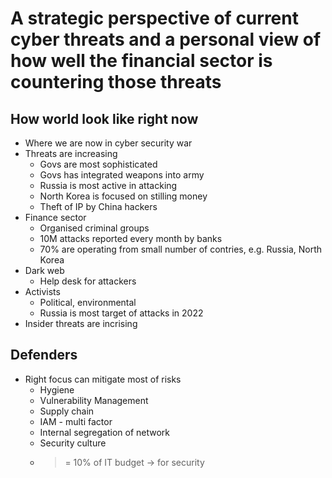 # A strategic perspective of current cyber threats and a personal view of how well the financial sector is countering those threats 

## How world look like right now

* Where we are now in cyber security war
* Threats are increasing 
  * Govs are most sophisticated
  * Govs has integrated weapons into army
  * Russia is most active in attacking 
  * North Korea is focused on stilling money
  * Theft of IP by China hackers
* Finance sector
  * Organised criminal groups 
  * 10M attacks reported every month by banks
  * 70% are operating from small number of contries, e.g. Russia, North Korea
* Dark web
  * Help desk for attackers
* Activists 
  * Political, environmental
  * Russia is most target of attacks in 2022
* Insider threats are incrising

## Defenders 

* Right focus can mitigate most of risks
  * Hygiene 
  * Vulnerability Management
  * Supply chain
  * IAM - multi factor
  * Internal segregation of network
  * Security culture
  * >= 10% of IT budget -> for security
